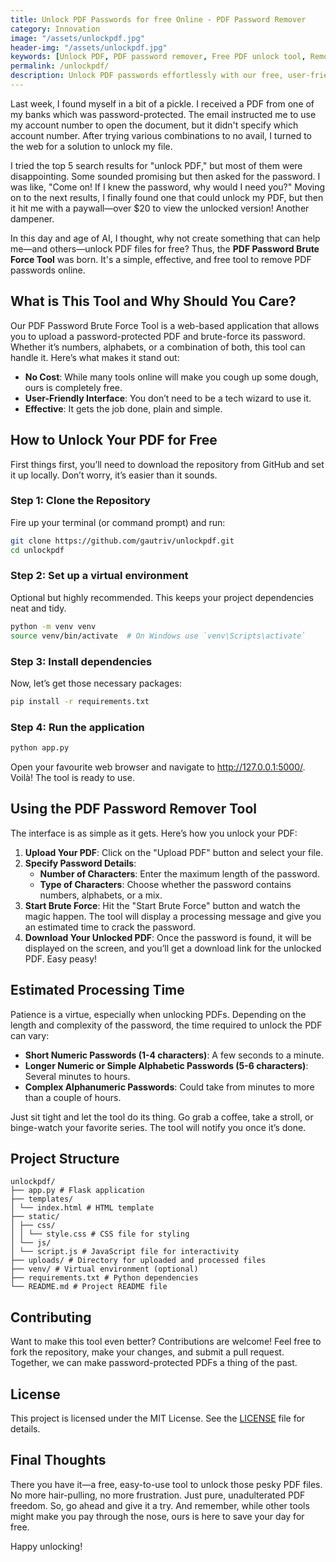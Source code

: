 ```yaml
---
title: Unlock PDF Passwords for free Online - PDF Password Remover
category: Innovation
image: "/assets/unlockpdf.jpg"
header-img: "/assets/unlockpdf.jpg"
keywords: [Unlock PDF, PDF password remover, Free PDF unlock tool, Remove PDF password online, Decrypt PDF, Open password-protected PDF, Best PDF password remover 2024, PDF password recovery, Free online PDF unlock, PDF unlock software]
permalink: /unlockpdf/
description: Unlock PDF passwords effortlessly with our free, user-friendly PDF Password Remover Tool. This blog post guides you through using our PDF unlock software to remove passwords from PDF files online. Say goodbye to expensive services and learn how to decrypt PDF files and open password-protected PDFs without hassle. Discover how to set up and use this effective PDF password recovery tool, and explore estimated processing times for different password complexities. Join us and experience the best free PDF unlock tool designed to save your day and your wallet. Reclaim access to your important documents with ease!
---
```


Last week, I found myself in a bit of a pickle. I received a PDF from one of my banks which was password-protected. The email instructed me to use my account number to open the document, but it didn't specify which account number. After trying various combinations to no avail, I turned to the web for a solution to unlock my file.

I tried the top 5 search results for "unlock PDF," but most of them were disappointing. Some sounded promising but then asked for the password. I was like, "Come on! If I knew the password, why would I need you?" Moving on to the next results, I finally found one that could unlock my PDF, but then it hit me with a paywall—over $20 to view the unlocked version! Another dampener.

In this day and age of AI, I thought, why not create something that can help me—and others—unlock PDF files for free? Thus, the **PDF Password Brute Force Tool** was born. It's a simple, effective, and free tool to remove PDF passwords online.

## What is This Tool and Why Should You Care?

Our PDF Password Brute Force Tool is a web-based application that allows you to upload a password-protected PDF and brute-force its password. Whether it’s numbers, alphabets, or a combination of both, this tool can handle it. Here’s what makes it stand out:

- **No Cost**: While many tools online will make you cough up some dough, ours is completely free.
- **User-Friendly Interface**: You don’t need to be a tech wizard to use it.
- **Effective**: It gets the job done, plain and simple.

## How to Unlock Your PDF for Free

First things first, you’ll need to download the repository from GitHub and set it up locally. Don’t worry, it’s easier than it sounds.

### Step 1: Clone the Repository

Fire up your terminal (or command prompt) and run:

```bash
git clone https://github.com/gautriv/unlockpdf.git
cd unlockpdf
```

### Step 2: Set up a virtual environment

Optional but highly recommended. This keeps your project dependencies neat and tidy.

```bash
python -m venv venv
source venv/bin/activate  # On Windows use `venv\Scripts\activate`
```

### Step 3: Install dependencies
Now, let’s get those necessary packages:

```bash
pip install -r requirements.txt
```

### Step 4: Run the application

```bash
python app.py
```


Open your favourite web browser and navigate to http://127.0.0.1:5000/. 
Voilà! The tool is ready to use.

<script async src="https://pagead2.googlesyndication.com/pagead/js/adsbygoogle.js?client=ca-pub-7149683584202371"
     crossorigin="anonymous"></script>
<!-- AddTitleOne -->
<ins class="adsbygoogle"
     style="display:block"
     data-ad-client="ca-pub-7149683584202371"
     data-ad-slot="7422872052"
     data-ad-format="auto"
     data-full-width-responsive="true"></ins>
<script>
     (adsbygoogle = window.adsbygoogle || []).push({});
</script>

## Using the PDF Password Remover Tool

The interface is as simple as it gets. Here’s how you unlock your PDF:

1. **Upload Your PDF**: Click on the "Upload PDF" button and select your file.
2. **Specify Password Details**:
   - **Number of Characters**: Enter the maximum length of the password.
   - **Type of Characters**: Choose whether the password contains numbers, alphabets, or a mix.
3. **Start Brute Force**: Hit the "Start Brute Force" button and watch the magic happen. The tool will display a processing message and give you an estimated time to crack the password.
4. **Download Your Unlocked PDF**: Once the password is found, it will be displayed on the screen, and you’ll get a download link for the unlocked PDF. Easy peasy!

## Estimated Processing Time

Patience is a virtue, especially when unlocking PDFs. Depending on the length and complexity of the password, the time required to unlock the PDF can vary:

- **Short Numeric Passwords (1-4 characters)**: A few seconds to a minute.
- **Longer Numeric or Simple Alphabetic Passwords (5-6 characters)**: Several minutes to hours.
- **Complex Alphanumeric Passwords**: Could take from minutes to more than a couple of hours.

Just sit tight and let the tool do its thing. Go grab a coffee, take a stroll, or binge-watch your favorite series. The tool will notify you once it’s done.

## Project Structure

```
unlockpdf/
├── app.py # Flask application
├── templates/
│ └── index.html # HTML template
├── static/
│ ├── css/
│ │ └── style.css # CSS file for styling
│ └── js/
│ └── script.js # JavaScript file for interactivity
├── uploads/ # Directory for uploaded and processed files
├── venv/ # Virtual environment (optional)
├── requirements.txt # Python dependencies
└── README.md # Project README file
```
## Contributing

Want to make this tool even better? Contributions are welcome! Feel free to fork the repository, make your changes, and submit a pull request. Together, we can make password-protected PDFs a thing of the past.

## License

This project is licensed under the MIT License. See the [LICENSE](https://en.wikipedia.org/wiki/MIT_License) file for details.

## Final Thoughts

There you have it—a free, easy-to-use tool to unlock those pesky PDF files. No more hair-pulling, no more frustration. Just pure, unadulterated PDF freedom. So, go ahead and give it a try. And remember, while other tools might make you pay through the nose, ours is here to save your day for free.

Happy unlocking!

